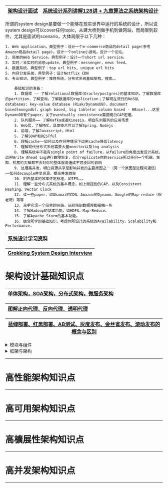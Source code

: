 

[架构设计面试](https://thinkwon.blog.csdn.net/article/details/105870730)|[系统设计系列讲解128讲 + 九章算法之系统架构设计](https://github.com/stevenli91748/System-Design/blob/master/%E7%B3%BB%E7%BB%9F%E8%AE%BE%E8%AE%A1%E7%B3%BB%E5%88%97%E8%AE%B2%E8%A7%A3/README.md)|
---|---|


所谓的system design是要做一个能够在现实世界中运行的系统的设计，所以说system design可以cover任何topic，从建大桥到做手机到做网站，而局限到软件，尤其是面试的scenario，大体局限于以下几种：

    1. Web application，典型例子：设计一个e-commerce商品的detail page(参考Amazon商品detail page)。设计一个online小游戏。设计一个论坛。
    2. 简单的Web Service，典型例子：设计一个short url service。
    3. 实时／半实时的消息update，典型例子：messenger，news feed。
    4. 数据系统，典型例子：top url hits, unique url hits
    5. 内容分发系统，典型例子：设计Netflix CDN
    6. 专业知识，典型例子：推荐系统，分布式系统基础架构，搜索。。

        基础知识的准备：
        1. 数据库 —— 了解relational数据库(Oracle/postgres)的基本知识，了解数据库的partition，了解查询，了解数据库的replication；了解现在流行的NoSQL databases: key-value database (Riak/DynamoDB)，document based(mongodb)，graph based, big table(or column based - HBase)...这里DynamoDB有个paper，关于eventually consistence需要明白CAP定理。
        2. 队列服务—— 了解Kafka或者Kinesis，明白队列服务的应用场景
        3. Web层，了解MVC，具体技术可以了解Spring，Nodejs
        4. 前端，了解Javascript，Html
        5. 了解SOAP和RESTful
        6. 理解cache——如何以及在何种情况下运用cache降低latency
        7. 理解现代分布式系统需要大量monitor以及log analysis
        8. 理解系统中不能有single point of failure，从failure的角度出发设计系统，运用Write Ahead Log进行故障恢复，充分replicate你的service所以任何一个机器、集群、机房的灾难都不会对你的整体服务造成不可挽回的影响
        9. 处理高并发，明白资源共享是影响并发的主要原因之一（另一个原因是进程间通信）——如何decouple共享资源，提高并发效率
        10. 明白基本的效率评定标准，如TPS。。。
        11. 理解一些分布式系统的基本概念，如上面提到的CAP，以及Consistent Hashing，Vector Clock
        12. 读一些paper，如Akamai的CDN，Amazon的Dynamo，Google的Map-reduce（很老嗯）等等
        13. 亲手实现一个简单的网站，从前端到数据库都接触一些
        14. 了解Hadoop的基本功能，如HDFS，Map-Reduce。
        15. 了解Apache Storm的基本功能。
        16. 结合所学的基础知识，考虑你所设计的系统的Availability，Scalability和Performance.





[系统设计学习资料](https://www.1point3acres.com/bbs/portal.php?mod=list&catid=8)|
---|


[Grokking System Design Interview](https://github.com/lei-hsia/grokking-system-design)|
---|

# 架构设计基础知识点

[单体架构，SOA架构，分布式架构，微服务架构](https://www.jianshu.com/p/92ca0bfbd52f)|
---|


[图解正向代理、反向代理、透明代理](https://blog.51cto.com/chenqiang78/1036316)|
---|


[蓝绿部署、红黑部署、AB测试、灰度发布、金丝雀发布、滚动发布的概念与区别](https://blog.csdn.net/wangyinghong_2013/article/details/78650290)|
---|

<details>
<summary>模块与组件</summary>
  
**软件模块（ Modu le ）**是一套一致且互相有紧密关联的软件组织， 包含程序和数据结构两部分。现代软件开发往往利用模块作为合成的单位。

模块的接口表达了由该模块提供的功能和调用时所需的元素。

模块是可能分开被编写的单位，这使得他们可再用，并允许开发人员同时协作、编写及研究不同的模块。

**软件组件**定义为自包含的、可编程的、可重用的、与语言无关的软件单元， 软件组件可以很容易地被用于组装应用程序。

**从逻辑的角度来拆分后得到的单元就是“模块”，从物理的角度来拆分系统得到的单元就是“组件”；划分模块的主要目的是职责分离，划分组件的主要目的是单元复用**

下面以一个最简单的网站系统为例，假设我们要做一个学生信息管理系统，这个系统从逻辑的角度来拆分，可以分为“登录注册模块” “个人信息模块” “个人成绩模块”：从物理的角度来拆分，可以拆分为Nginx 、Web 服务器、MySQL 。

</details>  

<details>
<summary>框架与架构</summary>
  
**软件框架（ Software Framework ）**通常指的是为了实现某个业界标准或完成特定基本任务的软件组件规范，也指为了实现某个软件组件规范肘， 提供规范所要求之基础功能的软件产晶。

**框架关注的是“规范”**

框架种类：
*  MVC框架
*  J2EE框架
*  MVP框架
*  MVVM框架

**软件架构指软件系统的顶层结构！**

</details>  

---

# 高性能架构知识点

---

# 高可用架构知识点

---

# 高櫎展性架构知识点

---

# 高并发架构知识点

---
